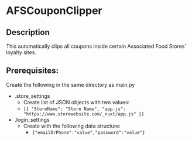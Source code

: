 # AFSCouponClipper

## Description
This automatically clips all coupons inside certain Associated Food Stores' loyalty sites.

## Prerequisites:

Create the following in the same directory as main.py
- .store_settings
  - Create list of JSON objects with two values: 
  - `[{
    "StoreName": "Store Name",
    "app.js": "https://www.storewebsite.com/_nuxt/app.js"
  }]`
- .login_settings
  - Create with the following data structure:  
    - `{"emailOrPhone":"value","password":"value"}`


